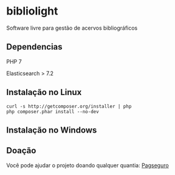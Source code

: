 # bibliolight
Software livre para gestão de acervos bibliográficos




## Dependencias

PHP 7

Elasticsearch > 7.2


## Instalação no Linux

```
curl -s http://getcomposer.org/installer | php
php composer.phar install --no-dev
```




## Instalação no Windows



## Doação

Você pode ajudar o projeto doando qualquer quantia: [Pagseguro](https://pag.ae/7VbJhhRHP)



